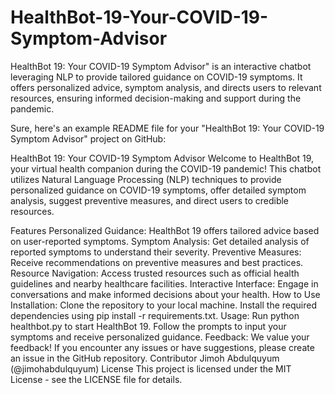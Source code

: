# HealthBot-19-Your-COVID-19-Symptom-Advisor
HealthBot 19: Your COVID-19 Symptom Advisor" is an interactive chatbot leveraging NLP to provide tailored guidance on COVID-19 symptoms. It offers personalized advice, symptom analysis, and directs users to relevant resources, ensuring informed decision-making and support during the pandemic.

Sure, here's an example README file for your "HealthBot 19: Your COVID-19 Symptom Advisor" project on GitHub:

HealthBot 19: Your COVID-19 Symptom Advisor
Welcome to HealthBot 19, your virtual health companion during the COVID-19 pandemic! This chatbot utilizes Natural Language Processing (NLP) techniques to provide personalized guidance on COVID-19 symptoms, offer detailed symptom analysis, suggest preventive measures, and direct users to credible resources.

Features
Personalized Guidance: HealthBot 19 offers tailored advice based on user-reported symptoms.
Symptom Analysis: Get detailed analysis of reported symptoms to understand their severity.
Preventive Measures: Receive recommendations on preventive measures and best practices.
Resource Navigation: Access trusted resources such as official health guidelines and nearby healthcare facilities.
Interactive Interface: Engage in conversations and make informed decisions about your health.
How to Use
Installation:
Clone the repository to your local machine.
Install the required dependencies using pip install -r requirements.txt.
Usage:
Run python healthbot.py to start HealthBot 19.
Follow the prompts to input your symptoms and receive personalized guidance.
Feedback:
We value your feedback! If you encounter any issues or have suggestions, please create an issue in the GitHub repository.
Contributor
Jimoh Abdulquyum (@jimohabdulquyum)
License
This project is licensed under the MIT License - see the LICENSE file for details.
